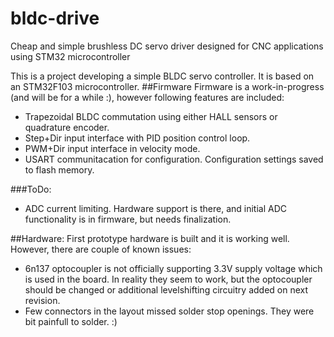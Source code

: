 # bldc-drive
Cheap and simple brushless DC servo driver designed for CNC applications using STM32 microcontroller

This is a project developing a simple BLDC servo controller. It is based on an STM32F103 microcontroller.
##Firmware
Firmware is a work-in-progress (and will be for a while :), however following features are included:
* Trapezoidal BLDC commutation using either HALL sensors or quadrature encoder.
* Step+Dir input interface with PID position control loop.
* PWM+Dir input interface in velocity mode.
* USART communitacation for configuration. Configuration settings saved to flash memory.

###ToDo:
* ADC current limiting. Hardware support is there, and initial ADC functionality is in firmware, but needs finalization.

##Hardware:
First prototype hardware is built and it is working well. However, there are couple of known issues:
* 6n137 optocoupler is not officially supporting 3.3V supply voltage which is used in the board. In reality they seem to work, but the optocoupler should be changed or additional levelshifting circuitry added on next revision.
* Few connectors in the layout missed solder stop openings. They were bit painfull to solder. :)






